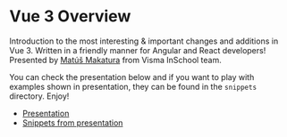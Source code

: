 # Vue 3 Overview

Introduction to the most interesting & important changes and additions in Vue 3. Written in a friendly manner for Angular and React developers! Presented by [Matúš Makatura](https://github.com/MatusMak) from Visma InSchool team.

You can check the presentation below and if you want to play with examples shown in presentation, they can be found in the `snippets` directory. Enjoy!

- [Presentation](/Code%20&%20Coffee%20-%20Vue%203%20overview.pdf)
- [Snippets from presentation](/snippets)
